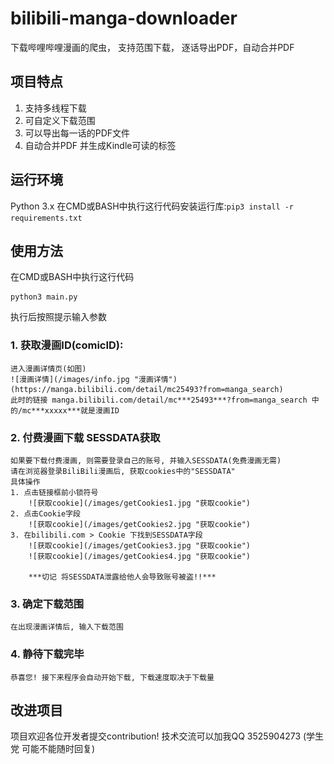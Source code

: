 # bilibili-manga-downloader
下载哔哩哔哩漫画的爬虫， 支持范围下载， 逐话导出PDF，自动合并PDF
## 项目特点
1. 支持多线程下载
2. 可自定义下载范围
3. 可以导出每一话的PDF文件
4. 自动合并PDF 并生成Kindle可读的标签
## 运行环境
Python 3.x
在CMD或BASH中执行这行代码安装运行库:```pip3 install -r  requirements.txt```
## 使用方法
在CMD或BASH中执行这行代码
```
python3 main.py
```
执行后按照提示输入参数

### 1. 获取漫画ID(comicID):
	进入漫画详情页(如图)
	![漫画详情](/images/info.jpg "漫画详情")(https://manga.bilibili.com/detail/mc25493?from=manga_search)
	此时的链接 manga.bilibili.com/detail/mc***25493***?from=manga_search 中的/mc***xxxxx***就是漫画ID
### 2. 付费漫画下载 SESSDATA获取
	如果要下载付费漫画, 则需要登录自己的账号, 并输入SESSDATA(免费漫画无需)
	请在浏览器登录BiliBili漫画后, 获取cookies中的"SESSDATA"
	具体操作
	1. 点击链接框前小锁符号
		![获取cookie](/images/getCookies1.jpg "获取cookie")
	2. 点击Cookie字段
		![获取cookie](/images/getCookies2.jpg "获取cookie")
	3. 在bilibili.com > Cookie 下找到SESSDATA字段
		![获取cookie](/images/getCookies3.jpg "获取cookie")
		![获取cookie](/images/getCookies4.jpg "获取cookie")
		
		***切记 将SESSDATA泄露给他人会导致账号被盗!!***
### 3. 确定下载范围
	在出现漫画详情后, 输入下载范围
### 4. 静待下载完毕
	恭喜您! 接下来程序会自动开始下载, 下载速度取决于下载量
## 改进项目
项目欢迎各位开发者提交contribution!
技术交流可以加我QQ 3525904273 (学生党 可能不能随时回复)